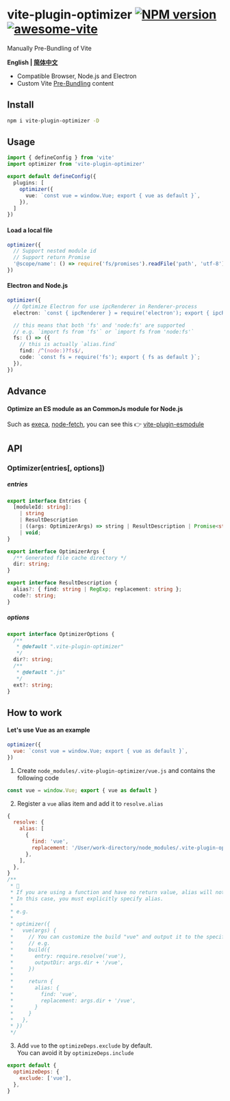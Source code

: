 # vite-plugin-optimizer [![NPM version](https://img.shields.io/npm/v/vite-plugin-optimizer.svg)](https://npmjs.org/package/vite-plugin-optimizer) [![awesome-vite](https://awesome.re/badge.svg)](https://github.com/vitejs/awesome-vite)

Manually Pre-Bundling of Vite

**English | [简体中文](https://github.com/vite-plugin/vite-plugin-optimizer/README.zh-CN.md)**

- Compatible Browser, Node.js and Electron
- Custom Vite [Pre-Bundling](https://vitejs.dev/guide/dep-pre-bundling.html) content

## Install

```bash
npm i vite-plugin-optimizer -D
```

## Usage

```ts
import { defineConfig } from 'vite'
import optimizer from 'vite-plugin-optimizer'

export default defineConfig({
  plugins: [
    optimizer({
      vue: `const vue = window.Vue; export { vue as default }`,
    }),
  ]
})
```

#### Load a local file

```ts
optimizer({
  // Support nested module id
  // Support return Promise
  '@scope/name': () => require('fs/promises').readFile('path', 'utf-8'),
})
```

#### Electron and Node.js

```ts
optimizer({
  // Optimize Electron for use ipcRenderer in Renderer-process
  electron: `const { ipcRenderer } = require('electron'); export { ipcRenderer };`,

  // this means that both 'fs' and 'node:fs' are supported
  // e.g. `import fs from 'fs'` or `import fs from 'node:fs'`
  fs: () => ({
    // this is actually `alias.find`
    find: /^(node:)?fs$/,
    code: `const fs = require('fs'); export { fs as default }`;
  }),
})
```

## Advance

#### Optimize an ES module as an CommonJs module for Node.js

Such as [execa](https://www.npmjs.com/package/execa), [node-fetch](https://www.npmjs.com/package/node-fetch), you can see this 👉 [vite-plugin-esmodule](https://github.com/vite-plugin/vite-plugin-esmodule)

## API

### Optimizer(entries[, options])

##### entries

```ts
export interface Entries {
  [moduleId: string]:
    | string
    | ResultDescription
    | ((args: OptimizerArgs) => string | ResultDescription | Promise<string | ResultDescription | void> | void)
    | void;
}

export interface OptimizerArgs {
  /** Generated file cache directory */
  dir: string;
}

export interface ResultDescription {
  alias?: { find: string | RegExp; replacement: string };
  code?: string;
}
```

##### options

```ts
export interface OptimizerOptions {
  /**
   * @default ".vite-plugin-optimizer"
   */
  dir?: string;
  /**
   * @default ".js"
   */
  ext?: string;
}
```

## How to work

#### Let's use Vue as an example

```js
optimizer({
  vue: `const vue = window.Vue; export { vue as default }`,
})
```

1. Create `node_modules/.vite-plugin-optimizer/vue.js` and contains the following code

```js
const vue = window.Vue; export { vue as default }
```

2. Register a `vue` alias item and add it to `resolve.alias`

```js
{
  resolve: {
    alias: [
      {
        find: 'vue',
        replacement: '/User/work-directory/node_modules/.vite-plugin-optimizer/vue',
      },
    ],
  },
}
/**
 * 🚧
 * If you are using a function and have no return value, alias will not be registered.
 * In this case, you must explicitly specify alias.
 * 
 * e.g.
 * 
 * optimizer({
 *   vue(args) {
 *     // You can customize the build "vue" and output it to the specified folder.
 *     // e.g.
 *     build({
 *       entry: require.resolve('vue'),
 *       outputDir: args.dir + '/vue',
 *     })
 * 
 *     return {
 *       alias: {
 *         find: 'vue',
 *         replacement: args.dir + '/vue',
 *       }
 *     }
 *   },
 * })
 */
```

3. Add `vue` to the `optimizeDeps.exclude` by default.  
  You can avoid it by `optimizeDeps.include`

```js
export default {
  optimizeDeps: {
    exclude: ['vue'],
  },
}
```
